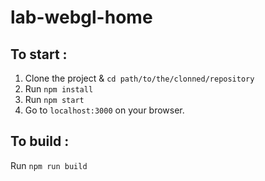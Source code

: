 # lab-webgl-home

## To start :

1. Clone the project & ```cd path/to/the/clonned/repository```
2. Run ```npm install```
3. Run ```npm start```
4. Go to ```localhost:3000``` on your browser.


## To build :

Run ```npm run build```
